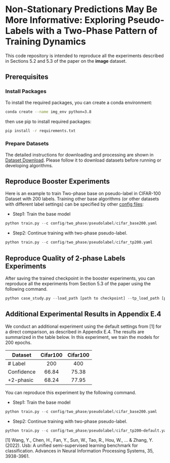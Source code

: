 
# Non-Stationary Predictions May Be More Informative: Exploring Pseudo-Labels with a Two-Phase Pattern of Training Dynamics

This code repository is intended to reproduce all the experiments described in Sections 5.2 and 5.3 of the paper on the **image** dataset.

## Prerequisites

### Install Packages
To install the required packages, you can create a conda environment:

```sh
conda create --name img_env python=3.8
```

then use pip to install required packages:

```sh
pip install -r requirements.txt
```

### Prepare Datasets

The detailed instructions for downloading and processing are shown in [Dataset Download](./preprocess/). Please follow it to download datasets before running or developing algorithms.

## Reproduce Booster Experiments

Here is an example to train Two-phase base on pseudo-label in CIFAR-100 Dataset with 200 labels. Training other base algorithms (or other datasets with different label settings) can be specified by other [config files](./config/two_phase/):

- Step1: Train the base model
```python
python train.py --c config/two_phase/pseudolabel/cifar_base200.yaml
```
- Step2: Continue training with two-phase pseudo-label.
```python
python train.py --c config/two_phase/pseudolabel/cifar_tp200.yaml
```

## Reproduce Quality of 2-phase Labels Experiments
After saving the trained checkpoint in the booster experiments, you can reproduce all the experiments from Section 5.3 of the paper using the following command.

```python
python case_study.py --load_path [path to checkpoint] --tp_load_path [path to two-phase checkpoint] --data_dir [path to data]
```

## Additional Experimental Results in Appendix E.4
We conduct an additional experiment using the default settings from [1] for a direct comparison, as described in Appendix E.4. The results are summarized in the table below. In this experiment, we train the models for 200 epochs.

| Dataset    | Cifar100 | Cifar100 |
| ---------- | :------: | :------: |
| # Label    |   200    |   400    |
| Confidence |  66.84   |   75.38  |
| +2-phasic  |  68.24   |   77.95  |

You can reproduce this experiment by the following command.
- Step1: Train the base model
```python
python train.py --c config/two_phase/pseudolabel/cifar_base200.yaml
```
- Step2: Continue training with two-phase pseudo-label.
```python
python train.py --c config/two_phase/pseudolabel/cifar_tp200—default.yaml
```

[1] Wang, Y., Chen, H., Fan, Y., Sun, W., Tao, R., Hou, W., ... & Zhang, Y. (2022). Usb: A unified semi-supervised learning benchmark for classification. Advances in Neural Information Processing Systems, 35, 3938-3961.